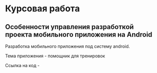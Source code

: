 # Курсовая работа
## Особенности управления разработкой проекта мобильного приложения на Android

Разработка мобильного приложения под систему android.

Тема приложения - помощник для тренировок

Ссылка на код - 
